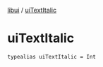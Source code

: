 [libui](index.md) / [uiTextItalic](./ui-text-italic.md)

# uiTextItalic

`typealias uiTextItalic = Int`